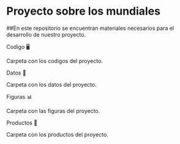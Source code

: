# Proyecto sobre los mundiales

##En este repositorio se encuentran materiales necesarios para el desarrollo de nuestro proyecto.

Codigo :desktop_computer:

Carpeta con los codigos del proyecto.

Datos :file_folder:

Carpeta con los datos del proyecto.

Figuras :bar_chart:

Carpeta con las figuras del proyecto.

Productos :page_facing_up:

Carpeta con los productos del proyecto.